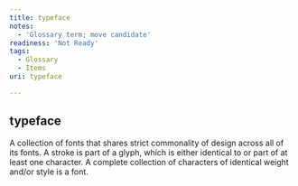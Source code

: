 ```yaml
---
title: typeface
notes:
  - 'Glossary term; move candidate'
readiness: 'Not Ready'
tags:
  - Glossary
  - Items
uri: typeface

---
```

## <span>typeface</span>

A collection of fonts that shares strict commonality of design across all of its fonts. A stroke is part of a glyph, which is either identical to or part of at least one character. A complete collection of characters of identical weight and/or style is a font.


